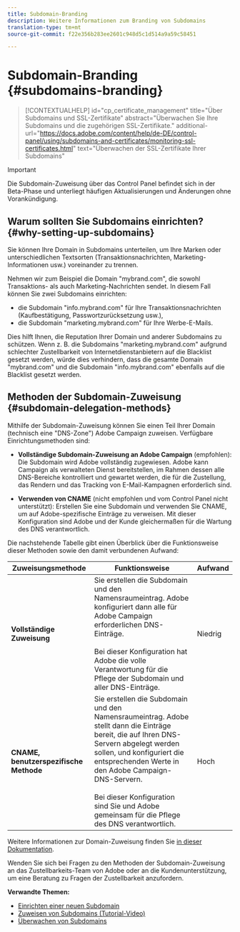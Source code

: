 ```yaml
---
title: Subdomain-Branding
description: Weitere Informationen zum Branding von Subdomains
translation-type: tm+mt
source-git-commit: f22e356b283ee2601c948d5c1d514a9a59c58451

---
```



# Subdomain-Branding {#subdomains-branding}

>[!CONTEXTUALHELP]
>id="cp_certificate_management"
>title="Über Subdomains und SSL-Zertifikate"
>abstract="Überwachen Sie Ihre Subdomains und die zugehörigen SSL-Zertifikate."
>additional-url="https://docs.adobe.com/content/help/de-DE/control-panel/using/subdomains-and-certificates/monitoring-ssl-certificates.html" text="Überwachen der SSL-Zertifikate Ihrer Subdomains"

>[!IMPORTANT]
>
>Die Subdomain-Zuweisung über das Control Panel befindet sich in der Beta-Phase und unterliegt häufigen Aktualisierungen und Änderungen ohne Vorankündigung.

## Warum sollten Sie Subdomains einrichten? {#why-setting-up-subdomains}

Sie können Ihre Domain in Subdomains unterteilen, um Ihre Marken oder unterschiedlichen Textsorten (Transaktionsnachrichten, Marketing-Informationen usw.) voreinander zu trennen.

Nehmen wir zum Beispiel die Domain &quot;mybrand.com&quot;, die sowohl Transaktions- als auch Marketing-Nachrichten sendet. In diesem Fall können Sie zwei Subdomains einrichten:

* die Subdomain &quot;info.mybrand.com&quot; für Ihre Transaktionsnachrichten (Kaufbestätigung, Passwortzurücksetzung usw.),
* die Subdomain &quot;marketing.mybrand.com&quot; für Ihre Werbe-E-Mails.

Dies hilft Ihnen, die Reputation Ihrer Domain und anderer Subdomains zu schützen. Wenn z. B. die Subdomains &quot;marketing.mybrand.com&quot; aufgrund schlechter Zustellbarkeit von Internetdienstanbietern auf die Blacklist gesetzt werden, würde dies verhindern, dass die gesamte Domain &quot;mybrand.com&quot; und die Subdomain &quot;info.mybrand.com&quot; ebenfalls auf die Blacklist gesetzt werden.

## Methoden der Subdomain-Zuweisung {#subdomain-delegation-methods}

Mithilfe der Subdomain-Zuweisung können Sie einen Teil Ihrer Domain (technisch eine &quot;DNS-Zone&quot;) Adobe Campaign zuweisen. Verfügbare Einrichtungsmethoden sind:

* **Vollständige Subdomain-Zuweisung an Adobe Campaign** (empfohlen): Die Subdomain wird Adobe vollständig zugewiesen. Adobe kann Campaign als verwalteten Dienst bereitstellen, im Rahmen dessen alle DNS-Bereiche kontrolliert und gewartet werden, die für die Zustellung, das Rendern und das Tracking von E-Mail-Kampagnen erforderlich sind.

* **Verwenden von CNAME** (nicht empfohlen und vom Control Panel nicht unterstützt): Erstellen Sie eine Subdomain und verwenden Sie CNAME, um auf Adobe-spezifische Einträge zu verweisen. Mit dieser Konfiguration sind Adobe und der Kunde gleichermaßen für die Wartung des DNS verantwortlich.

Die nachstehende Tabelle gibt einen Überblick über die Funktionsweise dieser Methoden sowie den damit verbundenen Aufwand:

| Zuweisungsmethode | Funktionsweise | Aufwand |
|---|---|---|
| **Vollständige Zuweisung** | Sie erstellen die Subdomain und den Namensraumeintrag. Adobe konfiguriert dann alle für Adobe Campaign erforderlichen DNS-Einträge.<br/><br/>Bei dieser Konfiguration hat Adobe die volle Verantwortung für die Pflege der Subdomain und aller DNS-Einträge. | Niedrig |
| **CNAME, benutzerspezifische Methode** | Sie erstellen die Subdomain und den Namensraumeintrag. Adobe stellt dann die Einträge bereit, die auf Ihren DNS-Servern abgelegt werden sollen, und konfiguriert die entsprechenden Werte in den Adobe Campaign-DNS-Servern.<br/><br/>Bei dieser Konfiguration sind Sie und Adobe gemeinsam für die Pflege des DNS verantwortlich. | Hoch |

Weitere Informationen zur Domain-Zuweisung finden Sie [in dieser Dokumentation](https://helpx.adobe.com/de/campaign/kb/domain-name-delegation.html).

Wenden Sie sich bei Fragen zu den Methoden der Subdomain-Zuweisung an das Zustellbarkeits-Team von Adobe oder an die Kundenunterstützung, um eine Beratung zu Fragen der Zustellbarkeit anzufordern.

**Verwandte Themen:**

* [Einrichten einer neuen Subdomain](../../subdomains-certificates/using/setting-up-new-subdomain.md)
* [Zuweisen von Subdomains (Tutorial-Video)](https://docs.adobe.com/content/help/en/campaign-learn/campaign-standard-tutorials/administrating/control-panel/subdomain-delegation.html)
* [Überwachen von Subdomains](../../subdomains-certificates/using/monitoring-subdomains.md)
